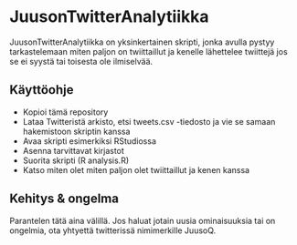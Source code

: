 # JuusonTwitterAnalytiikka

JuusonTwitterAnalytiikka on yksinkertainen skripti, jonka avulla pystyy tarkastelemaan miten paljon on twiittaillut ja  kenelle lähettelee twiittejä jos se ei syystä tai toisesta ole ilmiselvää.
## Käyttöohje
* Kopioi tämä repository
* Lataa Twitteristä arkisto, etsi tweets.csv -tiedosto ja vie se samaan hakemistoon skriptin kanssa
* Avaa skripti esimerkiksi RStudiossa 
* Asenna tarvittavat kirjastot
* Suorita skripti (R analysis.R)
* Katso miten olet miten paljon olet twiittaillut ja kenen kanssa

## Kehitys & ongelma
Parantelen tätä aina välillä. Jos haluat jotain uusia ominaisuuksia tai on ongelmia, ota yhtyettä twitterissä nimimerkille JuusoQ.



